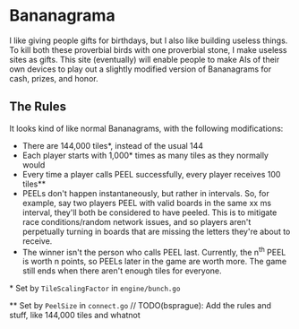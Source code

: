 # Bananagrama

I like giving people gifts for birthdays, but I also like building useless
things. To kill both these proverbial birds with one proverbial stone, I make
useless sites as gifts. This site (eventually) will enable people to make AIs
of their own devices to play out a slightly modified version of Bananagrams
for cash, prizes, and honor.

## The Rules

It looks kind of like normal Bananagrams, with the following modifications:

* There are 144,000 tiles\*, instead of the usual 144
* Each player starts with 1,000\* times as many tiles as they normally would
* Every time a player calls PEEL successfully, every player receives 100 tiles\*\*
* PEELs don't happen instantaneously, but rather in intervals. So, for example,
  say two players PEEL with valid boards in the same xx ms interval, they'll
  both be considered to have peeled. This is to mitigate race conditions/random
  network issues, and so players aren't perpetually turning in boards that are
  missing the letters they're about to receive.
* The winner isn't the person who calls PEEL last. Currently, the
  n<sup>th</sup> PEEL is worth n points, so PEELs later in the game are worth
  more. The game still ends when there aren't enough tiles for everyone.


\* Set by `TileScalingFactor` in `engine/bunch.go`

\*\* Set by `PeelSize` in `connect.go`
// TODO(bsprague): Add the rules and stuff, like 144,000 tiles and whatnot
